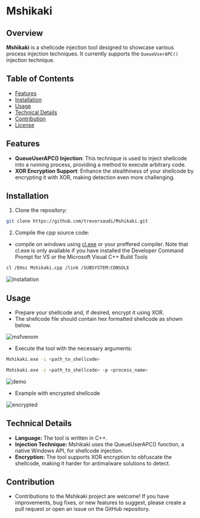# Mshikaki

## Overview

**Mshikaki** is a shellcode injection tool designed to showcase various process injection techniques. It currently supports the `QueueUserAPC()` injection technique.

## Table of Contents
- [Features](#features)
- [Installation](#installation)
- [Usage](#usage)
- [Technical Details](#technical-details)
- [Contribution](#contribution)
- [License](#license)

## Features
- **QueueUserAPC() Injection**: This technique is used to inject shellcode into a running process, providing a method to execute arbitrary code.
- **XOR Encryption Support**: Enhance the stealthiness of your shellcode by encrypting it with XOR, making detection even more challenging.

## Installation
1. Clone the repository:
```bash
git clone https://github.com/trevorsaudi/Mshikaki.git
```
2. Compile the cpp source code:

- compile on windows using [cl.exe](https://learn.microsoft.com/en-us/cpp/build/walkthrough-compiling-a-native-cpp-program-on-the-command-line?view=msvc-170#open-a-developer-command-prompt) or your preffered compiler. Note that cl.exe is only available if you have installed the Developer Command Prompt for VS or the Microsoft Visual C++ Build Tools
```bash
cl /EHsc Mshikaki.cpp /link /SUBSYSTEM:CONSOLE     
```
![Installation](images/Installation.PNG)
## Usage

- Prepare your shellcode and, if desired, encrypt it using XOR.
- The shellcode file should contain hex formatted shellcode as shown below.

![msfvenom](images/hex.png)

- Execute the tool with the necessary arguments:


```bash
Mshikaki.exe -i <path_to_shellcode> 
```

```bash
Mshikaki.exe -i <path_to_shellcode> -p <process_name>

```

![demo](images/demo.gif)

- Example with encrypted shellcode

![encrypted](images/demo1.gif)
## Technical Details

- **Language:** The tool is written in C++.
- **Injection Technique:** Mshikaki uses the QueueUserAPC() function, a native Windows API, for shellcode injection.
- **Encryption:** The tool supports XOR encryption to obfuscate the shellcode, making it harder for antimalware solutions to detect.

## Contribution

- Contributions to the Mshikaki project are welcome! If you have improvements, bug fixes, or new features to suggest, please create a pull request or open an issue on the GitHub repository.

